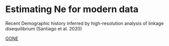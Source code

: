 # Estimating Ne for modern data

Recent Demographic history inferred by high-resolution analysis of linkage disequilibrium (Santiago et al. 2020) 

[GONE](https://github.com/esrud/GONE)

